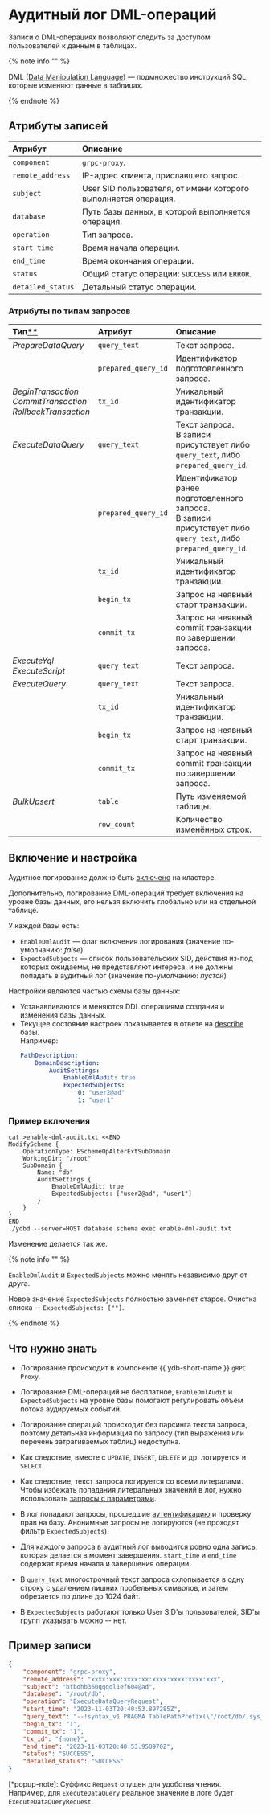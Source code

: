 # Аудитный лог DML-операций

Записи о DML-операциях позволяют следить за доступом пользователей к данным в таблицах.

{% note info "" %}

DML ([Data Manipulation Language](https://en.wikipedia.org/wiki/Data_manipulation_language)) &mdash; подмножество инструкций SQL, которые изменяют данные в таблицах.

{% endnote %}

## Атрибуты записей

| __Атрибут__ | __Описание__ |
|:----|:----|
| `component` | `grpc-proxy`.
| `remote_address` | IP-адрес клиента, приславшего запрос.
| `subject` | User SID пользователя, от имени которого выполняется операция.
| `database` | Путь базы данных, в которой выполняется операция.
| `operation`| Тип запроса.
| `start_time` | Время начала операции.
| `end_time` | Время окончания операции.
| `status` | Общий статус операции: `SUCCESS` или `ERROR`.
| `detailed_status` | Детальный статус операции.

### Атрибуты по типам запросов

| __Тип__[**](*popup-note) | __Атрибут__ | __Описание__ |
|:----|:----|:----|
| _PrepareDataQuery_ | `query_text` | Текст запроса.
|| `prepared_query_id` | Идентификатор подготовленного запроса.
| _BeginTransaction<br>CommitTransaction<br>RollbackTransaction_ | `tx_id` | Уникальный идентификатор транзакции.
| _ExecuteDataQuery_ | `query_text` | Текст запроса.<br>В записи присутствует либо `query_text`, либо `prepared_query_id`.
|| `prepared_query_id` | Идентификатор ранее подготовленного запроса.<br>В записи присутствует либо `query_text`, либо `prepared_query_id`.
|| `tx_id` | Уникальный идентификатор транзакции.
|| `begin_tx` | Запрос на неявный старт транзакции.
|| `commit_tx` | Запрос на неявный commit транзакции по завершении запроса.
| _ExecuteYql<br>ExecuteScript_  | `query_text` | Текст запроса.
| _ExecuteQuery_ | `query_text` | Текст запроса.
|| `tx_id` | Уникальный идентификатор транзакции.
|| `begin_tx` | Запрос на неявный старт транзакции.
|| `commit_tx` | Запрос на неявный commit транзакции по завершении запроса.
| _BulkUpsert_ | `table` | Путь изменяемой таблицы.
|| `row_count` | Количество изменённых строк.

## Включение и настройка

Аудитное логирование должно быть [включено](audit-log.md#enabling-audit-log) на кластере.

Дополнительно, логирование DML-операций требует включения на уровне базы данных, его нельзя включить глобально или на отдельной таблице.

У каждой базы есть:
- `EnableDmlAudit` &mdash; флаг включения логирования (значение по-умолчанию: _false_)
- `ExpectedSubjects` &mdash; список пользовательских SID, действия из-под которых ожидаемы, не представляют интереса, и не должны попадать в аудитный лог (значение по-умолчанию: _пустой_)

Настройки являются частью схемы базы данных:
- Устанавливаются и меняются DDL операциями создания и изменения базы данных.
- Текущее состояние настроек показывается в ответе на [describe](../reference/ydb-cli/commands/scheme-describe.md) базы.
    <br>Например:
    ```yaml
    PathDescription:
        DomainDescription:
            AuditSettings:
                EnableDmlAudit: true
                ExpectedSubjects:
                    0: "user2@ad"
                    1: "user1"
    ```

### Пример включения

```shell
cat >enable-dml-audit.txt <<END
ModifyScheme {
    OperationType: ESchemeOpAlterExtSubDomain
    WorkingDir: "/root"
    SubDomain {
        Name: "db"
        AuditSettings {
            EnableDmlAudit: true
            ExpectedSubjects: ["user2@ad", "user1"]
        }
    }
}
END
./ydbd --server=HOST database schema exec enable-dml-audit.txt
```

Изменение делается так же.

{% note info "" %}

`EnableDmlAudit` и `ExpectedSubjects` можно менять независимо друг от друга.

Новое значение `ExpectedSubjects` полностью заменяет старое. Очистка списка -- `ExpectedSubjects: [""]`.

{% endnote %}

## Что нужно знать

- Логирование происходит в компоненте {{ ydb-short-name }} `gRPC Proxy`.

- Логирование DML-операций не бесплатное, `EnableDmlAudit` и `ExpectedSubjects` на уровне базы помогают регулировать объём потока аудируемых событий.

- Логирование операций происходит без парсинга текста запроса, поэтому детальная информация по запросу (тип выражения или перечень затрагиваемых таблиц) недоступна.

- Как следствие, вместе с `UPDATE`, `INSERT`, `DELETE` и др. логируется и `SELECT`.

- Как следствие, текст запроса логируется со всеми литералами. Чтобы избежать попадания литеральных значений в лог, нужно использовать [запросы с параметрами](../reference/ydb-sdk/parameterized_queries.md).

- В лог попадают запросы, прошедшие [аутентификацию](../deploy/configuration/config#auth) и проверку прав на базу. Анонимные запросы не логируются (не проходят фильтр `ExpectedSubjects`).

- Для каждого запроса в аудитный лог выводится ровно одна запись, которая делается в момент завершения. `start_time` и `end_time` содержат время начала и завершения операции.

- В `query_text` многострочный текст запроса схлопывается в одну строку с удалением лишних пробельных символов, и затем обрезается по длине до 1024 байт.

- В `ExpectedSubjects` работают только User SID'ы пользователей, SID'ы групп указывать можно -- нет.

## Пример записи

```json
{
    "component": "grpc-proxy",
    "remote_address": "xxxx:xxx:xxxx:xx:xxxx:xxxx:xxxx:xxx",
    "subject": "bfbohb360qqqql1ef604@ad",
    "database": "/root/db",
    "operation": "ExecuteDataQueryRequest",
    "start_time": "2023-11-03T20:40:53.897285Z",
    "query_text": "--!syntax_v1 PRAGMA TablePathPrefix(\"/root/db/.sys_health\"); $values = ( SELECT t1.id AS id, t1.value AS t1_value, t2.value AS t2_value FROM table1 AS t1 INNER JOIN table2 AS t2 ON t1.id == t2.id ); UPSERT INTO table1 SELECT id, t1_value + 1 as value FROM $values; UPSERT INTO table2 SELECT id, t2_value + 1 as value FROM $values; SELECT COUNT(*) FROM $values;",
    "begin_tx": "1",
    "commit_tx": "1",
    "tx_id": "{none}",
    "end_time": "2023-11-03T20:40:53.950970Z",
    "status": "SUCCESS",
    "detailed_status": "SUCCESS"
}
```

[*popup-note]: Суффикс `Request` опущен для удобства чтения.<br>Например, для `ExecuteDataQuery` реальное значение в логе будет `ExecuteDataQueryRequest`.
